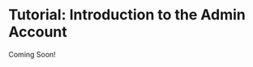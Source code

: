 # Tutorial: Introduction to the Admin Account

Coming Soon!

<!--

[$LIFERAY_LEARN_YOUTUBE_URL$]=https://www.youtube.com/embed/uEPu4jZTaUU

-->